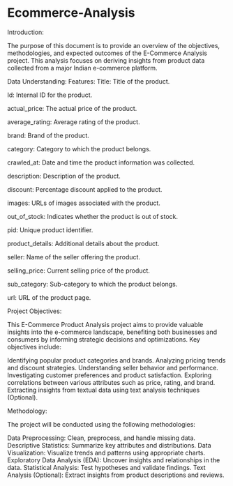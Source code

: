 # Ecommerce-Analysis

Introduction:

The purpose of this document is to provide an overview of the objectives, methodologies, and expected outcomes of the E-Commerce Analysis project. 
This analysis focuses on deriving insights from product data collected from a major Indian e-commerce platform.

Data Understanding:
Features:
Title: Title of the product.

Id: Internal ID for the product.

actual_price: The actual price of the product.

average_rating: Average rating of the product.

brand: Brand of the product.

category: Category to which the product belongs.

crawled_at: Date and time the product information was collected.

description: Description of the product.

discount: Percentage discount applied to the product.

images: URLs of images associated with the product.

out_of_stock: Indicates whether the product is out of stock.

pid: Unique product identifier.

product_details: Additional details about the product.

seller: Name of the seller offering the product.

selling_price: Current selling price of the product.

sub_category: Sub-category to which the product belongs.

url: URL of the product page.

Project Objectives:

This E-Commerce Product Analysis project aims to provide valuable insights into the e-commerce landscape, benefiting both businesses and consumers by informing strategic decisions and optimizations. Key objectives include:

Identifying popular product categories and brands.
Analyzing pricing trends and discount strategies.
Understanding seller behavior and performance.
Investigating customer preferences and product satisfaction.
Exploring correlations between various attributes such as price, rating, and brand.
Extracting insights from textual data using text analysis techniques (Optional).

Methodology:

The project will be conducted using the following methodologies:

Data Preprocessing: Clean, preprocess, and handle missing data.
Descriptive Statistics: Summarize key attributes and distributions.
Data Visualization: Visualize trends and patterns using appropriate charts.
Exploratory Data Analysis (EDA): Uncover insights and relationships in the data.
Statistical Analysis: Test hypotheses and validate findings.
Text Analysis (Optional): Extract insights from product descriptions and reviews.

